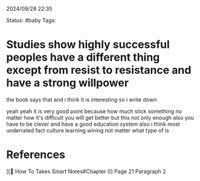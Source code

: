 2024/09/28
22:35

Status: #baby 
Tags:
# Studies show highly successful peoples have a different thing except from resist to resistance and have a strong willpower

the book says that and i think it is interesting so i write down

yeah yeah it is very good point because how much stick something no matter how it's difficult you will get better but this not only enough also you have to be clever and have a good education system also i think most underrated fact culture learning wining not matter what type of is 
# References

[[📙 How To Takes Smart Notes#Chapter I]] Page 21 Paragraph 2